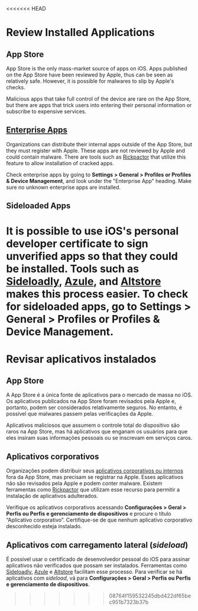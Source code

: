 <<<<<<< HEAD
# Review Installed Applications

## App Store

App Store is the only mass-market source of apps on iOS. Apps published on the App Store have been reviewed by Apple, thus can be seen as relatively safe. However, it is possible for malwares to slip by Apple's checks.

Malicious apps that take full control of the device are rare on the App Store, but there are apps that trick users into entering their personal information or subscribe to expensive services.

## [Enterprise Apps](https://support.apple.com/en-us/HT204460)

Organizations can distribute their internal apps outside of the App Store, but they must register with Apple. These apps are not reviewed by Apple and could contain malware. There are tools such as [Rickpactor](https://appdb.to/app/standalone/1900000033) that utilize this feature to allow installation of cracked apps.

Check enterprise apps by going to **Settings > General > Profiles or Profiles & Device Management**, and look under the "Enterprise App" heading. Make sure no unknown enterprise apps are installed.

## Sideloaded Apps

It is possible to use iOS's personal developer certificate to sign unverified apps so that they could be installed. Tools such as [Sideloadly](https://sideloadly.io/), [Azule](https://github.com/Al4ise/Azule), and [Altstore](https://altstore.io/) makes this process easier. To check for sideloaded apps, go to **Settings > General > Profiles or Profiles & Device Management.**
=======
# Revisar aplicativos instalados

## App Store

A App Store é a única fonte de aplicativos para o mercado de massa no iOS. Os aplicativos publicados na App Store foram revisados pela Apple e, portanto, podem ser considerados relativamente seguros. No entanto, é possível que malwares passem pelas verificações da Apple.

Aplicativos maliciosos que assumem o controle total do dispositivo são raros na App Store, mas há aplicativos que enganam os usuários para que eles insiram suas informações pessoais ou se inscrevam em serviços caros.

## Aplicativos corporativos

Organizações podem distribuir seus [aplicativos corporativos ou internos](https://support.apple.com/en-us/HT204460) fora da App Store, mas precisam se registrar na Apple. Esses aplicativos não são revisados pela Apple e podem conter malware. Existem ferramentas como [Rickpactor](https://appdb.to/app/standalone/1900000033) que utilizam esse recurso para permitir a instalação de aplicativos adulterados.

Verifique os aplicativos corporativos acessando **Configurações > Geral > Perfis ou Perfis e gerenciamento de dispositivos** e procure o título “Aplicativo corporativo”. Certifique-se de que nenhum aplicativo corporativo desconhecido esteja instalado.

## Aplicativos com carregamento lateral (_sideload_)

É possível usar o certificado de desenvolvedor pessoal do iOS para assinar aplicativos não verificados que possam ser instalados. Ferramentas como [Sideloadly](https://sideloadly.io/), [Azule](https://github.com/Al4ise/Azule) e [Altstore](https://altstore.io/) facilitam esse processo. Para verificar se há aplicativos com _sideload_, vá para **Configurações > Geral > Perfis ou Perfis e gerenciamento de dispositivos**.
>>>>>>> 08764f159532245dbd422df65bec951b7323b37b

